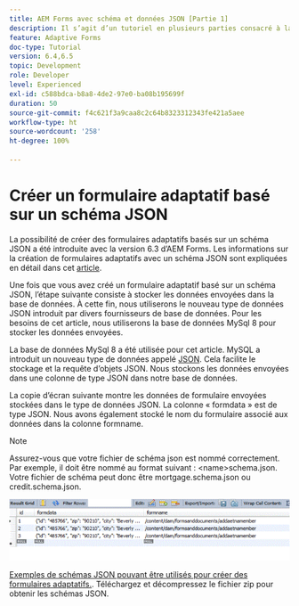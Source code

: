 ```yaml
---
title: AEM Forms avec schéma et données JSON [Partie 1]
description: Il s’agit d’un tutoriel en plusieurs parties consacré à la création de formulaires adaptatifs avec les schémas JSON et à l’interrogation des données envoyées.
feature: Adaptive Forms
doc-type: Tutorial
version: 6.4,6.5
topic: Development
role: Developer
level: Experienced
exl-id: c588bdca-b8a8-4de2-97e0-ba08b195699f
duration: 50
source-git-commit: f4c621f3a9caa8c2c64b8323312343fe421a5aee
workflow-type: ht
source-wordcount: '258'
ht-degree: 100%

---
```


# Créer un formulaire adaptatif basé sur un schéma JSON


La possibilité de créer des formulaires adaptatifs basés sur un schéma JSON a été introduite avec la version 6.3 d’AEM Forms. Les informations sur la création de formulaires adaptatifs avec un schéma JSON sont expliquées en détail dans cet [article](https://experienceleague.adobe.com/docs/experience-manager-65/forms/adaptive-forms-advanced-authoring/adaptive-form-json-schema-form-model.html?lang=fr).

Une fois que vous avez créé un formulaire adaptatif basé sur un schéma JSON, l’étape suivante consiste à stocker les données envoyées dans la base de données. À cette fin, nous utiliserons le nouveau type de données JSON introduit par divers fournisseurs de base de données. Pour les besoins de cet article, nous utiliserons la base de données MySql 8 pour stocker les données envoyées.

La base de données MySql 8 a été utilisée pour cet article. MySQL a introduit un nouveau type de données appelé [JSON](https://dev.mysql.com/doc/refman/8.0/en/json.html). Cela facilite le stockage et la requête d’objets JSON. Nous stockons les données envoyées dans une colonne de type JSON dans notre base de données.

La copie d’écran suivante montre les données de formulaire envoyées stockées dans le type de données JSON. La colonne « formdata » est de type JSON. Nous avons également stocké le nom du formulaire associé aux données dans la colonne formname.

>[!NOTE]
>
>Assurez-vous que votre fichier de schéma json est nommé correctement. Par exemple, il doit être nommé au format suivant : &lt;name>schema.json. Votre fichier de schéma peut donc être mortgage.schema.json ou credit.schema.json.


![datastored](assets/datastored.gif)


[Exemples de schémas JSON pouvant être utilisés pour créer des formulaires adaptatifs.](assets/samplejsonschemas.zip). Téléchargez et décompressez le fichier zip pour obtenir les schémas JSON.
